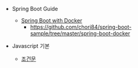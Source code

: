 - Spring Boot Guide
    - [Spring Boot with Docker](https://spring.io/guides/gs/spring-boot-docker/)
        - https://github.com/chori84/spring-boot-sample/tree/master/spring-boot-docker

- Javascript 기본
    - [조건문](https://github.com/chori84/til/blob/master/JavaScript/inflearn-javascript-basic/04.Javascript기본-조건문.md)